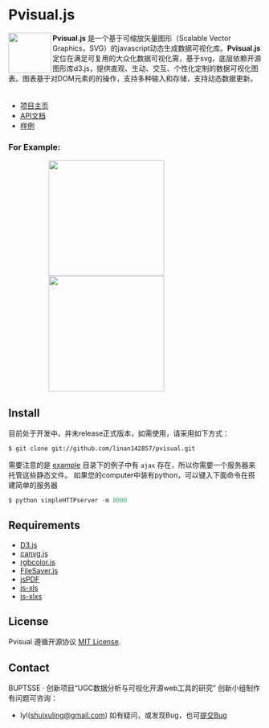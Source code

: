 # Pvisual.js

<a href="http://pvisualjs.sinaapp.com/"><img src="http://pvisualjs.sinaapp.com/logo.png" align="left" width="85px" height="80px"></a>**Pvisual.js** 是一个基于可缩放矢量图形（Scalable Vector Graphics，SVG）的javascript动态生成数据可视化库。**Pvisual.js**   定位在满足可复用的大众化数据可视化需，基于svg，底层依赖开源图形库d3.js，提供直观、生动、交互、个性化定制的数据可视化图表。图表基于对DOM元素的的操作，支持多种输入和存储，支持动态数据更新。  
　
- [项目主页](http://pvisualjs.sinaapp.com)
- [API文档](http://pvisualjs.sinaapp.com/api.html)
- [样例](http://pvisualjs.sinaapp.com/example.html)  


### For Example:

<img src="http://pvisualjs.sinaapp.com/img/main-page-graph.png" align="left" width="230px" height="230px" hspace="80px"/>
<img src="http://pvisualjs.sinaapp.com/img/main-page-chord.png" width="230px" height="230px" hspace="80px"/>


## Install
目前处于开发中，并未release正式版本，如需使用，请采用如下方式：

```bash
$ git clone git://github.com/linan142857/pvisual.git
```
需要注意的是 [example](https://github.com/TBEDP/datavjs/tree/master/example) 目录下的例子中有 `ajax` 存在，所以你需要一个服务器来托管这些静态文件。
如果您的computer中装有python，可以键入下面命令在搭建简单的服务器
```python
$ python simpleHTTPserver -m 8000 
```

## Requirements

- [D3.js]("https://github.com/mbostock/d3")
- [canvg.js](http://code.google.com/p/canvg/)
- [rgbcolor.js](http://www.phpied.com/rgb-color-parser-in-javascript/)
- [FileSaver.js](https://github.com/eligrey/FileSaver.js)
- [jsPDF](https://github.com/MrRio/jsPDF)
- [js-xls](https://github.com/SheetJS/js-xls)
- [js-xlxs](https://github.com/SheetJS/js-xlxs)

## License

Pvisual 遵循开源协议 [MIT License](https://github.com/linan142857/pvisual/LICENSE).

## Contact

BUPTSSE · 创新项目“UGC数据分析与可视化开源web工具的研究” 创新小组制作
有问题可咨询：  
- lyl(shuixuling@gmail.com)
如有疑问，或发现Bug，也可[提交Bug](https://github.com/linan142857pviuals/issues/new)

